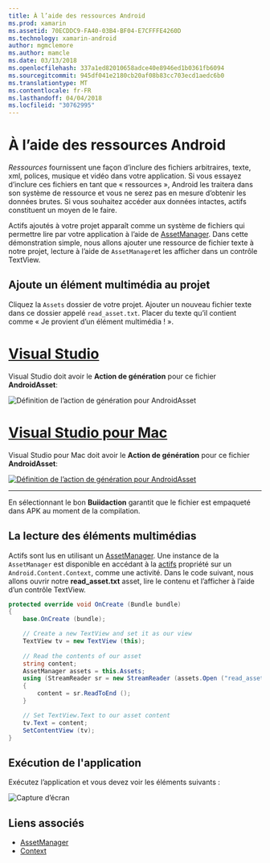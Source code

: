 ```yaml
---
title: À l’aide des ressources Android
ms.prod: xamarin
ms.assetid: 70ECDDC9-FA40-03B4-BF04-E7CFFFE4260D
ms.technology: xamarin-android
author: mgmclemore
ms.author: mamcle
ms.date: 03/13/2018
ms.openlocfilehash: 337a1ed82010658adce40e8946ed1b0361fb6094
ms.sourcegitcommit: 945df041e2180cb20af08b83cc703ecd1aedc6b0
ms.translationtype: MT
ms.contentlocale: fr-FR
ms.lasthandoff: 04/04/2018
ms.locfileid: "30762995"
---
```

# <a name="using-android-assets"></a>À l’aide des ressources Android

_Ressources_ fournissent une façon d’inclure des fichiers arbitraires, texte, xml, polices, musique et vidéo dans votre application. Si vous essayez d’inclure ces fichiers en tant que « ressources », Android les traitera dans son système de ressource et vous ne serez pas en mesure d’obtenir les données brutes. Si vous souhaitez accéder aux données intactes, actifs constituent un moyen de le faire.

Actifs ajoutés à votre projet apparaît comme un système de fichiers qui permettre lire par votre application à l’aide de [AssetManager](https://developer.xamarin.com/api/type/Android.Content.Res.AssetManager/).
Dans cette démonstration simple, nous allons ajouter une ressource de fichier texte à notre projet, lecture à l’aide de `AssetManager`et les afficher dans un contrôle TextView.


## <a name="add-asset-to-project"></a>Ajoute un élément multimédia au projet

Cliquez la `Assets` dossier de votre projet. Ajouter un nouveau fichier texte dans ce dossier appelé `read_asset.txt`. Placer du texte qu’il contient comme « Je provient d’un élément multimédia ! ».

# <a name="visual-studiotabvswin"></a>[Visual Studio](#tab/vswin)

Visual Studio doit avoir le **Action de génération** pour ce fichier **AndroidAsset**:

![Définition de l’action de génération pour AndroidAsset](android-assets-images/asset-properties-vs.png) 

# <a name="visual-studio-for-mactabvsmac"></a>[Visual Studio pour Mac](#tab/vsmac)

Visual Studio pour Mac doit avoir le **Action de génération** pour ce fichier **AndroidAsset**:

[![Définition de l’action de génération pour AndroidAsset](android-assets-images/asset-properties-xs-sml.png)](android-assets-images/asset-properties-xs.png#lightbox)

-----

En sélectionnant le bon **Buiidaction** garantit que le fichier est empaqueté dans APK au moment de la compilation.


## <a name="reading-assets"></a>La lecture des éléments multimédias

Actifs sont lus en utilisant un [AssetManager](https://developer.xamarin.com/api/type/Android.Content.Res.AssetManager/). Une instance de la `AssetManager` est disponible en accédant à la [actifs](https://developer.xamarin.com/api/property/Android.Content.Context.Assets/) propriété sur un `Android.Content.Context`, comme une activité.
Dans le code suivant, nous allons ouvrir notre **read_asset.txt** asset, lire le contenu et l’afficher à l’aide d’un contrôle TextView.

```csharp
protected override void OnCreate (Bundle bundle)
{
    base.OnCreate (bundle);

    // Create a new TextView and set it as our view
    TextView tv = new TextView (this);
    
    // Read the contents of our asset
    string content;
    AssetManager assets = this.Assets;
    using (StreamReader sr = new StreamReader (assets.Open ("read_asset.txt")))
    {
        content = sr.ReadToEnd ();
    }

    // Set TextView.Text to our asset content
    tv.Text = content;
    SetContentView (tv);
}
```


## <a name="running-the-application"></a>Exécution de l'application

Exécutez l’application et vous devez voir les éléments suivants :

![Capture d’écran](android-assets-images/screenshot.png)


## <a name="related-links"></a>Liens associés

- [AssetManager](https://developer.xamarin.com/api/type/Android.Content.Res.AssetManager/)
- [Context](https://developer.xamarin.com/api/type/Android.Content.Context/)
